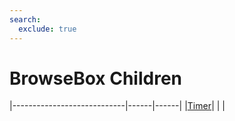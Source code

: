```yaml
---
search:
  exclude: true
---
```


<h1 class="heading"><span class="name">BrowseBox Children</span></h1>

|----------------------------|------|------|
|[Timer](../objects/timer.md)|&nbsp;|&nbsp;|
